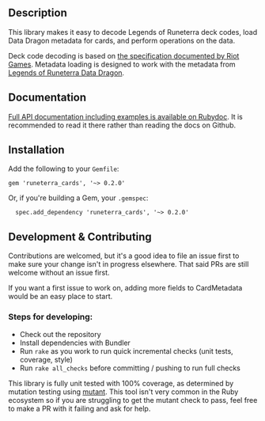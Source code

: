 <!-- This is the README file specifically for Github. It should only have an overview and cover development concerns. API docs and examples should go in the online documentation. -->

## Description

This library makes it easy to decode Legends of Runeterra deck codes, load Data Dragon metadata for cards, and perform operations on the data.

Deck code decoding is based on [the specification documented by Riot Games](https://github.com/RiotGames/LoRDeckCodes). Metadata loading is designed to work with the metadata from [Legends of Runeterra Data Dragon](https://developer.riotgames.com/docs/lor#data-dragon).

## Documentation

[Full API documentation including examples is available on Rubydoc](https://www.rubydoc.info/gems/runeterra_cards). It is recommended to read it there rather than reading the docs on Github.

## Installation

Add the following to your `Gemfile`:

```
gem 'runeterra_cards', '~> 0.2.0'
```

Or, if you're building a Gem, your `.gemspec`:

```
  spec.add_dependency 'runeterra_cards', '~> 0.2.0'
```

## Development & Contributing

Contributions are welcomed, but it's a good idea to file an issue first to make sure your change isn't in progress elsewhere. That said PRs are still welcome without an issue first.

If you want a first issue to work on, adding more fields to CardMetadata would be an easy place to start.

### Steps for developing:

* Check out the repository
* Install dependencies with Bundler
* Run `rake` as you work to run quick incremental checks (unit tests, coverage, style)
* Run `rake all_checks` before committing / pushing to run full checks

This library is fully unit tested with 100% coverage, as determined by mutation testing using [mutant](https://github.com/mbj/mutant). This tool isn't very common in the Ruby ecosystem so if you are struggling to get the mutant check to pass, feel free to make a PR with it failing and ask for help.